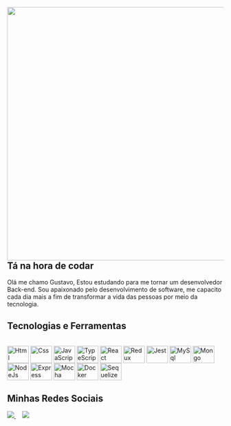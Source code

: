 <img align="right" height="590" src="https://raw.githubusercontent.com/gist/Gustavo-Anselmo/4e3bf383c8413f32b0a56c1c933543d3/raw/ffb4d5171bd41f9fc88f4910211d1898f82e6e76/githubcard.svg">


## Tá na hora de codar

<div align="left">
  Olá me chamo Gustavo, Estou estudando para me tornar um desenvolvedor Back-end. Sou apaixonado pelo desenvolvimento de software, me capacito cada dia mais a fim de transformar a vida das pessoas por meio da tecnologia.
 </div>

## Tecnologias e Ferramentas
<div align="left" style="display: inline_block"><br>
  <img align="center" alt="Html" height="40" width="50" src="https://cdn.jsdelivr.net/gh/devicons/devicon/icons/html5/html5-plain-wordmark.svg">
  <img align="center" alt="Css" height="40" width="50" src="https://cdn.jsdelivr.net/gh/devicons/devicon/icons/css3/css3-plain-wordmark.svg">
  <img align="center" alt="JavaScript" height="40" width="50" src="https://cdn.jsdelivr.net/gh/devicons/devicon/icons/javascript/javascript-original.svg">
  <img align="center" alt="TypeScript" height="40" width="50" src="https://cdn.jsdelivr.net/gh/devicons/devicon/icons/typescript/typescript-original.svg">
  <img align="center" alt="React" height="40" width="50" src="https://cdn.jsdelivr.net/gh/devicons/devicon/icons/react/react-original-wordmark.svg">
  <img align="center" alt="Redux" height="40" width="50" src="https://cdn.jsdelivr.net/gh/devicons/devicon/icons/redux/redux-original.svg">
  <img align="center" alt="Jest" height="40" width="50" src="https://cdn.jsdelivr.net/gh/devicons/devicon/icons/jest/jest-plain.svg">
  <img align="center" alt="MySql" height="40" width="50" src="https://cdn.jsdelivr.net/gh/devicons/devicon/icons/mysql/mysql-original-wordmark.svg">
  <img align="center" alt="Mongo" height="40" width="50" src="https://cdn.jsdelivr.net/gh/devicons/devicon/icons/mongodb/mongodb-plain-wordmark.svg">
  <img align="center" alt="NodeJs" height="40" width="50" src="https://cdn.jsdelivr.net/gh/devicons/devicon/icons/nodejs/nodejs-original.svg">
  <img align="center" alt="Express" height="40" width="50" src="https://cdn.jsdelivr.net/gh/devicons/devicon/icons/express/express-original.svg">
  <img align="center" alt="Mocha" height="40" width="50" src="https://cdn.jsdelivr.net/gh/devicons/devicon/icons/mocha/mocha-plain.svg">
  <img align="center" alt="Docker" height="40" width="50" src="https://cdn.jsdelivr.net/gh/devicons/devicon/icons/docker/docker-plain-wordmark.svg">
  <img align="center" alt="Sequelize" height="40" width="50" src="https://cdn.jsdelivr.net/gh/devicons/devicon/icons/sequelize/sequelize-plain-wordmark.svg">
</div>

## Minhas Redes Sociais
<div>
  <a style="margin-right: 15px;" href="mailto:gugaasp18@gmail.com" target="_blank">
    <img src="https://img.shields.io/badge/-Gmail-FF0000?style=flat-square&labelColor=FF0000&logo=gmail" />
  </a>
<!--   <a style="margin-right: 15px;" href="https://www.linkedin.com/in/gustavo-anselmo-613779225/" target="_blank">
    <img src="https://img.shields.io/badge/-Linkedin-0e76a8?style=flat-square&logo=Linkedin&logoColor=white />
  </a> -->
  <a style="margin-right: 15px;" href="https://www.linkedin.com/in/gustavo-anselmo-613779225/" target="_blank">
  <img src="https://img.shields.io/badge/-Linkedin-0e76a8?style=flat-square&logo=Linkedin&logoColor=white&link=LINK-DO-SEU-LINKEDIN" /></a>
</div>


